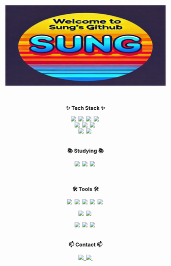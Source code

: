 <div align="center">
  <img src="https://github.com/SungJung0616/SungJung0616/blob/main/resized_sung_git_hub.png" />
</div>

<br>
<br>

<h3 align="center">✨ Tech Stack ✨</h3>
<div align="center">
  <img src="https://img.shields.io/badge/react-20232a.svg?style=for-the-badge&logo=react&logoColor=61DAFB" />&nbsp
  <img src="https://img.shields.io/badge/javascript-F7DF1E.svg?style=for-the-badge&logo=javascript&logoColor=20232a" />&nbsp
  <img src="https://img.shields.io/badge/html5-E34F26.svg?style=for-the-badge&logo=html5&logoColor=white" />&nbsp
  <img src="https://img.shields.io/badge/css3-1572B6.svg?style=for-the-badge&logo=css3&logoColor=white" />&nbsp
</div>

<div align="center">
  <img src="https://img.shields.io/badge/node.js-339933.svg?style=for-the-badge&logo=nodedotjs&logoColor=white" />&nbsp
  <img src="https://img.shields.io/badge/express-000000.svg?style=for-the-badge&logo=express&logoColor=white" />&nbsp
  <img src="https://img.shields.io/badge/c++-00599C.svg?style=for-the-badge&logo=cplusplus&logoColor=white" />&nbsp  
</div>

<div align="center">
  <img src="https://img.shields.io/badge/postgresql-316192.svg?style=for-the-badge&logo=postgresql&logoColor=white" />&nbsp
  <img src="https://img.shields.io/badge/mongodb-47A248.svg?style=for-the-badge&logo=mongodb&logoColor=white" />&nbsp  
</div>


<br>

<h3 align="center">📚 Studying 📚</h3>
<div align="center">
  <img src="https://img.shields.io/badge/React%20Query-FF4154?style=for-the-badge&logo=react%20query&logoColor=white" />&nbsp
  <img src="https://img.shields.io/badge/Redux-764ABC.svg?style=for-the-badge&logo=redux&logoColor=white" />&nbsp
  <img src="https://img.shields.io/badge/Redux%20Toolkit-764ABC.svg?style=for-the-badge&logo=redux&logoColor=white" />&nbsp
</div>

<br>
<br>

<h3 align="center">🛠 Tools 🛠</h3>
<div align="center">
  <img src="https://img.shields.io/badge/git-F05033.svg?style=for-the-badge&logo=git&logoColor=white" />&nbsp
  <img src="https://img.shields.io/badge/github-181717.svg?style=for-the-badge&logo=github&logoColor=white" />&nbsp
  <img src="https://img.shields.io/badge/Notion-F3F3F3.svg?style=for-the-badge&logo=notion&logoColor=black" />&nbsp
  <img src="https://img.shields.io/badge/netlify-00C7B7?style=for-the-badge&logo=netlify&logoColor=white" />&nbsp
  <img src="https://img.shields.io/badge/awselasticbeanstalk-3bba61.svg?style=for-the-badge&logo=amazon-aws&logoColor=white" />&nbsp
</div>

<br>

<div align="center">
  <img src="https://img.shields.io/badge/netlify-00C7B7?style=for-the-badge&logo=netlify&logoColor=white" />&nbsp
  <img src="https://img.shields.io/badge/awselasticbeanstalk-3bba61.svg?style=for-the-badge&logo=amazon-aws&logoColor=white" />&nbsp
</div>

<br>

<div align="center">
  <img src="https://img.shields.io/badge/unreal-0E1128.svg?style=for-the-badge&logo=unreal-engine&logoColor=white" />&nbsp
  <img src="https://img.shields.io/badge/VSCode-2C2C32.svg?style=for-the-badge&logo=visual-studio-code&logoColor=22ABF3" />&nbsp
  <img src="https://img.shields.io/badge/jupyter-2C2C32.svg?style=for-the-badge&logo=jupyter&logoColor=F37726" />&nbsp
</div>

<br>

<h3 align="center">📫 Contact 📫</h3>
<div align="center">
  <a href="https://velog.io/@oka1313](https://www.linkedin.com/in/sungjung0616/">
    <img src="https://img.shields.io/badge/LinkedIn-0077B5?style=for-the-badge&logo=linkedin&logoColor=white" />&nbsp
  </a>
  <a href="mailto:sungjung0616@gmail.com">
    <img
      src="https://img.shields.io/badge/sungjung0616@gmail.com-D14836?style=for-the-badge&logo=gmail&logoColor=white"/>&nbsp
  </a>
</div>

<!--
**SungJung0616/SungJung0616** is a ✨ _special_ ✨ repository because its `README.md` (this file) appears on your GitHub profile.

Here are some ideas to get you started:

- 🔭 I’m currently working on ...
- 🌱 I’m currently learning ...
- 👯 I’m looking to collaborate on ...
- 🤔 I’m looking for help with ...
- 💬 Ask me about ...
- 📫 How to reach me: ...
- 😄 Pronouns: ...
- ⚡ Fun fact: ...
-->

